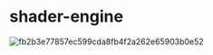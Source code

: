 # shader-engine

![fb2b3e77857ec599cda8fb4f2a262e65903b0e52](https://github.com/splinestein/shader-engine/assets/60883871/467926e9-d988-4a2f-b60b-c40b053a6d2e)
